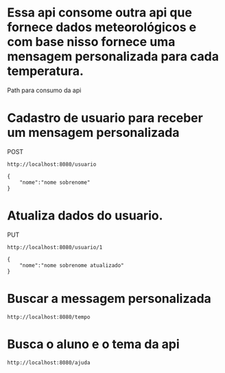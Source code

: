# Essa api consome outra api que fornece dados meteorológicos e com base nisso fornece uma mensagem personalizada para cada temperatura.
Path para consumo da api

# Cadastro de usuario para receber um mensagem personalizada
POST
```
http://localhost:8080/usuario
```
```
{
    "nome":"nome sobrenome"
}
```
# Atualiza dados do usuario.
PUT
```
http://localhost:8080/usuario/1
```
```
{
    "nome":"nome sobrenome atualizado"
}
```
# Buscar a messagem personalizada
```
http://localhost:8080/tempo
```
# Busca o aluno e o tema da api
```
http://localhost:8080/ajuda
```
